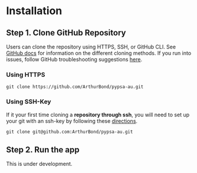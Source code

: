 # Installation

## Step 1. Clone GitHub Repository

Users can clone the repository using HTTPS, SSH, or GitHub CLI. See [GitHub docs](https://docs.github.com/en/repositories/creating-and-managing-repositories/cloning-a-repository) for information on the different cloning methods. If you run into issues, follow GitHub troubleshooting suggestions [here](https://docs.github.com/en/repositories/creating-and-managing-repositories/troubleshooting-cloning-errors#https-cloning-errors).

### Using HTTPS

```console
git clone https://github.com/ArthurBond/pypsa-au.git
```

### Using SSH-Key

If it your first time cloning a **repository through ssh**, you will need to set up your git with an ssh-key by following these [directions](https://docs.github.com/en/authentication/connecting-to-github-with-ssh/generating-a-new-ssh-key-and-adding-it-to-the-ssh-agent).

```console
git clone git@github.com:ArthurBond/pypsa-au.git
```

## Step 2. Run the app

This is under development.